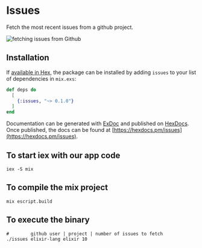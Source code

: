 # Issues

Fetch the most recent issues from a github project.

![fetching issues from Github](https://i.imgur.com/HxlRiyu.png)

## Installation

If [available in Hex](https://hex.pm/docs/publish), the package can be installed
by adding `issues` to your list of dependencies in `mix.exs`:

```elixir
def deps do
  [
    {:issues, "~> 0.1.0"}
  ]
end
```

Documentation can be generated with [ExDoc](https://github.com/elixir-lang/ex_doc)
and published on [HexDocs](https://hexdocs.pm). Once published, the docs can
be found at [https://hexdocs.pm/issues](https://hexdocs.pm/issues).

## To start iex with our app code

```shell
iex -S mix
```

## To compile the mix project

```shell
mix escript.build
```

## To execute the binary

```shell
#        github user | project | number of issues to fetch 
./issues elixir-lang elixir 10
```
